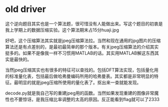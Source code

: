 # old driver

这个逆向题目其实也是一个算法题，很可惜没有人能做出来。写这个题目的初衷是我上学期上的数据压缩实验。这个算法期末占15分huaji.jpg

好吧，这个压缩算法其实就是jpeg压缩算法拉。当然和现在通用的jpg图片的压缩算法还是有点差别的，是最初最简单的那个版本。有关jpeg压缩算法的介绍其实挺多的。如果不是像我一样不习惯用MATLAB的话。其实用MATLAB解这东西其实是最快的。

当然jpeg压缩其实也有很多的特征可以查找的。包括DFT算法实现，包括量化用的标准量化表，包括最后做哈弗曼编码所用的哈弗曼表。其实都是非常明显的特征。最明显的就是jpeg压缩所使用的量化表了。抠出来一查就能发现。

decode.py就是我自己写的重建jpeg用的函数。当然如果发现重建的图像非常魔性也不要惊讶。是我压缩比率调整的太高的原因。反正能看到flag就可以了2333